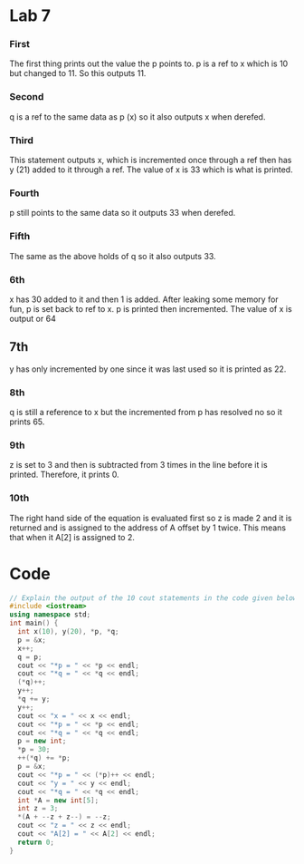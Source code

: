 # Lab 7

### First
The first thing prints out the value the p points to. p is a ref to x which is
10 but changed to 11. So this outputs 11.

### Second
q is a ref to the same data as p (x) so it also outputs x when
derefed.

### Third
This statement outputs x, which is incremented once through a ref then
has y (21) added to it through a ref. The value of x is 33 which is what is
printed.

### Fourth
p still points to the same data so it outputs 33 when derefed.

### Fifth
The same as the above holds of q so it also outputs 33.

### 6th
x has 30 added to it and then 1 is added. After leaking some memory for fun, p
is set back to ref to x. p is printed then incremented. The value of x
is output or 64

## 7th
y has only incremented by one since it was last used so it is printed as 22.

### 8th
q is still a reference to x but the incremented from p has resolved no so it
prints 65.

### 9th
z is set to 3 and then is subtracted from 3 times in the line before it is
printed. Therefore, it prints 0.

### 10th
The right hand side of the equation is evaluated first so z is made 2 and it is
returned and is assigned to the address of A offset by 1 twice. This means that
when it A\[2\] is assigned to 2.

# Code
```cpp
// Explain the output of the 10 cout statements in the code given below:
#include <iostream>
using namespace std;
int main() {
  int x(10), y(20), *p, *q;
  p = &x;
  x++;
  q = p;
  cout << "*p = " << *p << endl;
  cout << "*q = " << *q << endl;
  (*q)++;
  y++;
  *q += y;
  y++;
  cout << "x = " << x << endl;
  cout << "*p = " << *p << endl;
  cout << "*q = " << *q << endl;
  p = new int;
  *p = 30;
  ++(*q) += *p;
  p = &x;
  cout << "*p = " << (*p)++ << endl;
  cout << "y = " << y << endl;
  cout << "*q = " << *q << endl;
  int *A = new int[5];
  int z = 3;
  *(A + --z + z--) = --z;
  cout << "z = " << z << endl;
  cout << "A[2] = " << A[2] << endl;
  return 0;
}
```
